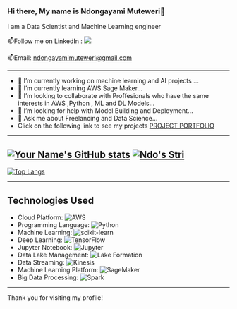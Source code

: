 ### Hi there, My name is Ndongayami Muteweri👋

I am a Data Scientist and Machine Learning engineer 

📫Follow me on LinkedIn : [![](https://img.shields.io/badge/LinkedIn-0077B5?style=for-the-badge&logo=linkedin&logoColor=white)](https://www.linkedin.com/in/ndongayami-muteweri-632a70b0/)


📫Email: ndongayamimuteweri@gmail.com

---
- 🔭 I’m currently working on machine learning and AI projects ...
- 🌱 I’m currently learning AWS Sage Maker...
- 👯 I’m looking to collaborate with Proffesionals who have the same interests in AWS ,Python , ML and DL Models...
- 🤔 I’m looking for help with Model Building and Deployment...
- 💬 Ask me about  Freelancing and Data Science...
- Click on the following link to see my projects  [PROJECT PORTFOLIO](https://github.com/Ndo71292/Project-Portfolio) 
---
[![Your Name's GitHub stats](https://github-readme-stats.vercel.app/api?username=Ndo71292)](https://github.com/Ndo71292)
[![Ndo's Stri](https://streak-stats.demolab.com?user=Ndo71292&theme=dark&border_radius=7&mode=weekly)](https://git.io/streak-stats) 
---

[![Top Langs](https://github-readme-stats.vercel.app/api/top-langs/?username=Ndo71292&layout=compact&&show_icons=true&theme=radical)](https://github.com/anuraghazra/github-readme-stats) 





---
<link rel="stylesheet" href="https://use.fontawesome.com/releases/v5.1.0/css/all.css" integrity="sha384-oqVuAfXRKap7fdgcCY5uykM6+R9GqQ8K/uxy9rx7HNQlGYl1kPzQho1wx4JwY8wC" crossorigin="anonymous">



## Technologies Used

- Cloud Platform: ![AWS](https://img.shields.io/badge/-AWS-232F3E?logo=amazon-aws&logoColor=white)
- Programming Language: ![Python](https://img.shields.io/badge/-Python-3776AB?logo=python&logoColor=white)
- Machine Learning: ![scikit-learn](https://img.shields.io/badge/-scikit--learn-F7931E?logo=scikit-learn&logoColor=white)
- Deep Learning: ![TensorFlow](https://img.shields.io/badge/-TensorFlow-FF6F00?logo=tensorflow&logoColor=white)
- Jupyter Notebook: ![Jupyter](https://img.shields.io/badge/-Jupyter-F37626?logo=jupyter&logoColor=white)
- Data Lake Management: ![Lake Formation](https://img.shields.io/badge/-Lake%20Formation-FF9900?logo=amazon-aws&logoColor=white)
- Data Streaming: ![Kinesis](https://img.shields.io/badge/-Kinesis-232F3E?logo=amazon-aws&logoColor=white)
- Machine Learning Platform: ![SageMaker](https://img.shields.io/badge/-SageMaker-FF9900?logo=amazon-aws&logoColor=white)
- Big Data Processing: ![Spark](https://img.shields.io/badge/-Spark-E25A1C?logo=apache-spark&logoColor=white)

---
Thank you for visiting my profile!



